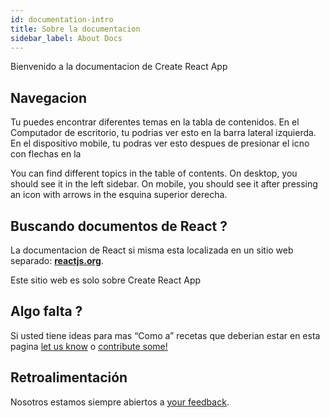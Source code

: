 ```yaml
---
id: documentation-intro
title: Sobre la documentacion
sidebar_label: About Docs
---
```

Bienvenido a la documentacion de Create React App

## Navegacion
Tu puedes encontrar diferentes temas en la tabla de contenidos. En el Computador de escritorio, tu podrias ver esto en la barra lateral izquierda. En el dispositivo mobile, tu podras ver esto despues de presionar el icno con flechas en la 


You can find different topics in the table of contents. On desktop, you should see it in the left sidebar. On mobile, you should see it after pressing an icon with arrows in the esquina superior derecha.

## Buscando documentos de React ? 

La documentacion de React si misma esta localizada en un sitio web separado: **[reactjs.org](https://reactjs.org/)**.

Este sitio web es solo sobre Create React App

## Algo falta ? 

Si usted tiene ideas para mas “Como a” recetas que deberian estar en esta pagina [let us know](https://github.com/facebook/create-react-app/issues) o [contribute some!](https://github.com/facebook/create-react-app/tree/master/docusaurus/docs)
 
## Retroalimentación
Nosotros estamos siempre abiertos a [your feedback](https://github.com/facebook/create-react-app/issues).

